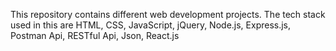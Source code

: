 This repository contains different web development projects. The tech stack used in this are HTML, CSS, JavaScript, jQuery, Node.js, Express.js, Postman Api, RESTful Api, Json, React.js
